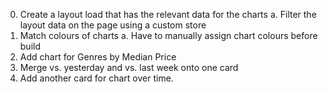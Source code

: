 0. Create a layout load that has the relevant data for the charts
  a. Filter the layout data on the page using a custom store
1. Match colours of charts
  a. Have to manually assign chart colours before build
2. Add chart for Genres by Median Price
3. Merge vs. yesterday and vs. last week onto one card
4. Add another card for chart over time.